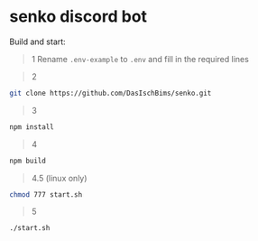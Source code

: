 # senko discord bot

Build and start:

> 1
Rename `.env-example` to `.env` and fill in the required lines


> 2
```bash
git clone https://github.com/DasIschBims/senko.git
```


> 3
```bash
npm install
```


> 4
```bash
npm build
```


> 4.5 (linux only)
```bash
chmod 777 start.sh
```


> 5
```bash
./start.sh
```
